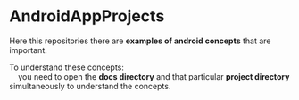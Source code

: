 # AndroidAppProjects
Here this repositories there are **examples of android concepts** that are important.

To understand these concepts:\
&nbsp;&nbsp;&nbsp;&nbsp;you need to open the **docs directory** and that particular **project directory** simultaneously to understand the concepts.
